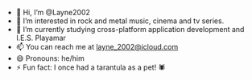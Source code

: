 - 👋 Hi, I’m @Layne2002
- 👀 I’m interested in rock and metal music, cinema and tv series.
- 🌱 I’m currently studying cross-platform application development and I.E.S. Playamar
- 📫 You can reach me at layne_2002@icloud.com
- 😄 Pronouns: he/him
- ⚡ Fun fact: I once had a tarantula as a pet! 🕷️

<!---
Layne2002/Layne2002 is a ✨ special ✨ repository because its `README.md` (this file) appears on your GitHub profile.
You can click the Preview link to take a look at your changes.
--->
